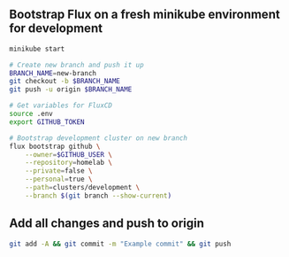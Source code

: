 ## Bootstrap Flux on a fresh minikube environment for development
```bash
minikube start

# Create new branch and push it up
BRANCH_NAME=new-branch
git checkout -b $BRANCH_NAME
git push -u origin $BRANCH_NAME

# Get variables for FluxCD
source .env
export GITHUB_TOKEN

# Bootstrap development cluster on new branch
flux bootstrap github \
    --owner=$GITHUB_USER \
    --repository=homelab \
    --private=false \
    --personal=true \
    --path=clusters/development \
    --branch $(git branch --show-current)
```

## Add all changes and push to origin
```bash
git add -A && git commit -m "Example commit" && git push
```